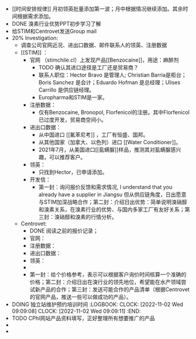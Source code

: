 - [[时间安排规律]] 月初领英批量添加第一波；月中根据情况继续添加。其余时间根据需求添加。
- DONE 溴素行业优势PPT初步学习了解
- 给STIM和Centrovet发送Group mail
- 20% Investigation:
	- 调查公司官网近况、进出口数据、邮件联系人的领英、注册数据
	- [[STIM]] ：
		- 官网 （stimchile.cl）上发现产品[[Benzocaine]]，用途：麻醉剂
			- TODO 确认其进口途径是工厂还是贸易商？
			- 联系人职位：Hector Bravo 是管理人; Christian Barria是柜台； Boris Sanchez 是会计；Eduardo Hofman 是总经理；Ulises Carrillo 是供应链经理。
			- Europharma和STIM是一家。
		- 注册数据：
			- 仅有Benzocaine, Bronopol, Florfenicol的注册。其中Florfenicol已过度开发，贸易商空间小。
		- 进出口数据：
			- 从中国进口 [[氟苯尼考]] ，工厂有恒盛、国邦。
			- 从其他国家（加拿大、以色列）进口 [[Water Conditioner]]。
			- 2021年7月，从美国进口[[虱螨脲]]样品，推测其对虱螨脲感兴趣，可以推荐客户。
		- 领英：
			- 只找到Hector，已申请添加。
		- 开发信：
			- 第一封：询问报价反馈和需求情况, I understand that you already have a supplier in Jiangsu 但从供应链角度，日出愿意与STIM加深战略合作；第二封：介绍日出优势：简单说明溴硝醇和溴素关系，在溴素行业的优势、与国内多家工厂有友好关系；第三封：溴硝醇和溴素的行情分析。
	- Centrovet:
		- DONE 阅读之前的报价记录；
		- 官网：
		- 注册数据：
		- 进出口数据：
		- 领英：
		-
		- 第一封：给个价格参考，表示可以根据客户询价时间核算一个准确的价格；第二封：介绍日出在溴行业的领先地位，希望能在水产领域尝试新产品的合作；第三封：发送可能合作的产品清单（根据Centrovet的官网产品，推送一些可以做成功的产品）。
- DOING 独立站维护预约培训时间
  :LOGBOOK:
  CLOCK: [2022-11-02 Wed 09:09:08]
  CLOCK: [2022-11-02 Wed 09:09:11]
  :END:
- TODO CPhI网站产品资料填写，正好整理所有想要推广的产品
-
-